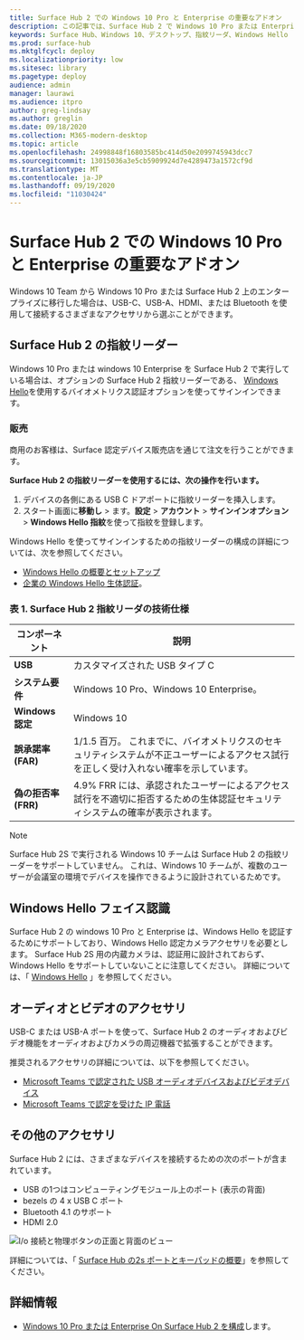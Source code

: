```yaml
---
title: Surface Hub 2 での Windows 10 Pro と Enterprise の重要なアドオン
description: この記事では、Surface Hub 2 で Windows 10 Pro または Enterprise で使用できるオプションのアクセサリについて説明します。
keywords: Surface Hub、Windows 10、デスクトップ、指紋リーダ、Windows Hello
ms.prod: surface-hub
ms.mktglfcycl: deploy
ms.localizationpriority: low
ms.sitesec: library
ms.pagetype: deploy
audience: admin
manager: laurawi
ms.audience: itpro
author: greg-lindsay
ms.author: greglin
ms.date: 09/18/2020
ms.collection: M365-modern-desktop
ms.topic: article
ms.openlocfilehash: 24998848f16803585bc414d50e2099745943dcc7
ms.sourcegitcommit: 13015036a3e5cb5909924d7e4289473a1572cf9d
ms.translationtype: MT
ms.contentlocale: ja-JP
ms.lasthandoff: 09/19/2020
ms.locfileid: "11030424"
---
```

# Surface Hub 2 での Windows 10 Pro と Enterprise の重要なアドオン

Windows 10 Team から Windows 10 Pro または Surface Hub 2 上のエンタープライズに移行した場合は、USB-C、USB-A、HDMI、または Bluetooth を使用して接続するさまざまなアクセサリから選ぶことができます。 

## Surface Hub 2 の指紋リーダー

Windows 10 Pro または windows 10 Enterprise を Surface Hub 2 で実行している場合は、オプションの Surface Hub 2 指紋リーダーである、 [Windows Hello](https://docs.microsoft.com/windows-hardware/design/device-experiences/windows-hello)を使用するバイオメトリクス認証オプションを使ってサインインできます。

### 販売

商用のお客様は、Surface 認定デバイス販売店を通じて注文を行うことができます。

**Surface Hub 2 の指紋リーダーを使用するには、次の操作を行います。**

1. デバイスの各側にある USB C ドアポートに指紋リーダーを挿入します。
2. スタート画面に**移動し**  >  ます。**設定**  > **アカウント**  > **サインインオプション**  > **Windows Hello 指紋**を使って指紋を登録します。

Windows Hello を使ってサインインするための指紋リーダーの構成の詳細については、次を参照してください。

- [Windows Hello の概要とセットアップ](https://support.microsoft.com/help/4028017/windows-learn-about-windows-hello-and-set-it-up)
- [企業の Windows Hello 生体認証](https://docs.microsoft.com/windows/security/identity-protection/hello-for-business/hello-biometrics-in-enterprise)。

  
### 表 1. Surface Hub 2 指紋リーダの技術仕様


| コンポーネント                       | 説明                                                                                                                          |
| ------------------------------- | ------------------------------------------------------------------------------------------------------------------------------------ |
| **USB**                         | カスタマイズされた USB タイプ C                                                                                                           |
| **システム要件**          | Windows 10 Pro、Windows 10 Enterprise。                                                                                               |
| **Windows 認定**       | Windows 10                                                                                                                           |
| **誤承諾率 (FAR)** | 1/1.5 百万。 これまでに、バイオメトリクスのセキュリティシステムが不正ユーザーによるアクセス試行を正しく受け入れない確率を示しています。 |
| **偽の拒否率 (FRR)** | 4.9% FRR には、承認されたユーザーによるアクセス試行を不適切に拒否するための生体認証セキュリティシステムの確率が表示されます。 |


> [!NOTE]
> Surface Hub 2S で実行される Windows 10 チームは Surface Hub 2 の指紋リーダーをサポートしていません。 これは、Windows 10 チームが、複数のユーザーが会議室の環境でデバイスを操作できるように設計されているためです。 
 
## Windows Hello フェイス認識

Surface Hub 2 の windows 10 Pro と Enterprise は、Windows Hello を認証するためにサポートしており、Windows Hello 認定カメラアクセサリを必要とします。 Surface Hub 2S 用の内蔵カメラは、認証用に設計されておらず、Windows Hello をサポートしていないことに注意してください。 詳細については、「 [Windows Hello](https://docs.microsoft.com/windows-hardware/design/device-experiences/windows-hello) 」を参照してください。


## オーディオとビデオのアクセサリ

USB-C または USB-A ポートを使って、Surface Hub 2 のオーディオおよびビデオ機能をオーディオおよびカメラの周辺機器で拡張することができます。

推奨されるアクセサリの詳細については、以下を参照してください。

- [Microsoft Teams で認定された USB オーディオデバイスおよびビデオデバイス](https://docs.microsoft.com/microsoftteams/devices/usb-devices)
- [Microsoft Teams で認定を受けた IP 電話](https://docs.microsoft.com/microsoftteams/devices/teams-ip-phones)



## その他のアクセサリ
Surface Hub 2 には、さまざまなデバイスを接続するための次のポートが含まれています。 

- USB の1つはコンピューティングモジュール上のポート (表示の背面)
- bezels の 4 x USB C ポート
- Bluetooth 4.1 のサポート
- HDMI 2.0

 ![I/o 接続と物理ボタンの正面と背面のビュー](images/hub2s-schematic.png)

詳細については、「 [Surface Hub の2s ポートとキーパッドの概要](surface-hub-2s-port-keypad-overview.md)」を参照してください。


## 詳細情報

- [Windows 10 Pro または Enterprise On Surface Hub 2 を構成](surface-hub-2-post-install.md)します。